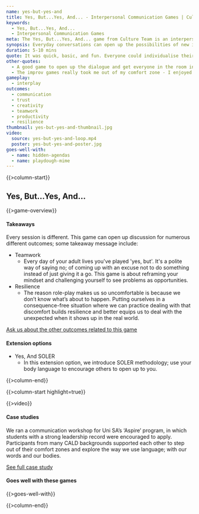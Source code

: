 ```yaml
---
name: yes-but-yes-and
title: Yes, But...Yes, And... - Interpersonal Communication Games | Culture Team
keywords:
  - Yes, But...Yes, And...
  - Interpersonal Communication Games
meta: The Yes, But...Yes, And... game from Culture Team is an interpersonal communication game created to help employees open up to conversations at work!
synopsis: Everyday conversations can open up the possibilities of new ideas. Instead of shutting down an idea with a ‘but’ try opening it up with a ‘yes and’.
duration: 5-10 mins
quote: It was quick, basic, and fun. Everyone could individualise their answer and it allowed everyone to participate.
other-quotes:
  - A good game to open up the dialogue and get everyone in the room interacting.
  - The improv games really took me out of my comfort zone - I enjoyed it too. It’ll help me participate in things in real life that I’m not confident in
gameplay: 
  - interplay
outcomes:
  - communication
  - trust
  - creativity
  - teamwork
  - productivity
  - resilience
thumbnail: yes-but-yes-and-thumbnail.jpg
video:
  source: yes-but-yes-and-loop.mp4
  poster: yes-but-yes-and-poster.jpg
goes-well-with:
  - name: hidden-agendas
  - name: playdough-mime
---
```

{{>column-start}}

## Yes, But...Yes, And...

{{>game-overview}}

#### Takeaways

Every session is different. This game can open up discussion for numerous different
outcomes; some takeaway message include:

* Teamwork
  * Every day of your adult lives you've played 'yes, but'. It's a polite way of saying no; of coming up with an excuse not to do something instead of just giving it a go. This game is about reframing your mindset and challenging yourself to see problems as opportunities.
* Resilience
  * The reason role-play makes us so uncomfortable is because we don’t know what’s about to happen. Putting ourselves in a consequence-free situation where we can practice dealing with that discomfort builds resilience and better equips us to deal with the unexpected when it shows up in the real world.

[Ask us about the other outcomes related to this game](#)

#### Extension options

* Yes, And SOLER
  * In this extension option, we introduce SOLER methodology; use your body language to encourage others to open up to you.

{{>column-end}}

{{>column-start highlight=true}}

{{>video}}

#### Case studies

We ran a communication workshop for Uni SA’s ‘Aspire’ program, in which students with a strong leadership record were encouraged to apply. Participants from many CALD backgrounds supported each other to step out of their comfort zones and explore the way we use language; with our words and our bodies.

[See full case study](#)

#### Goes well with these games

{{>goes-well-with}}

{{>column-end}}